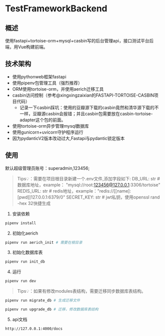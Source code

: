 # TestFrameworkBackend

## 概述
使用fastapi+tortoise-orm+mysql+casbin写的后台管理api，接口测试平台后端，用Vue构建前端。
## 技术架构
- 使用pythonweb框架fastapi
- 使用pipenv包管理工具（强烈推荐）
- ORM使用tortoise-orm，并使用aerich迁移工具
- casbin访问控制（参考@xingxingzaixian的FASTAPI-TORTOISE-CASBIN项目代码）
    - 记录一下casbin踩坑：使用的豆瓣源下载的casbin竟然和清华源下载的不一样，豆瓣源casbin会报错；并且casbin包需要放在casbin-tortoise-adapter这个包的前面。
- 使用tortoise-orm异步管理mysql数据库
- 使用gunicorn+uvicorn守护程序运行
- 因为pydanticV2版本改动过大,Fastapi与pydantic锁定版本
## 使用
默认超级管理员账号：superadmin,123456;
> Tips💡：需要在项目根目录新建一个.env文件,添加字段如下:
>   DB_URL: str   # 数据库地址，example： "mysql://root:123456@127.0.0.1:3306/tortoise"
>   REDIS_URL: str  # redis地址，example："redis://[[name]:[pwd]]127.0.0.1:6379/0"
>   SECRET_KEY: str  # jwt私钥，使用openssl rand -hex 32快捷生成
1. 安装依赖
```Bash
pipenv install
```
2. 初始化aerich
```Bash
pipenv run aerich_init # 需要在根目录
```
3. 初始化数据库表
```Bash
pipenv run init_db
```
4. 运行
```Bash
pipenv run dev
```
> Tips💡：如果有修改modules表结构，需要迁移同步数据库表结构。

```Bash
pipenv run migrate_db # 生成迁移文件
```
```Bash
pipenv run upgrade_db # 迁移，修改数据库表结构
```
5. api文档
```Text
http://127.0.0.1:4000/docs
```
